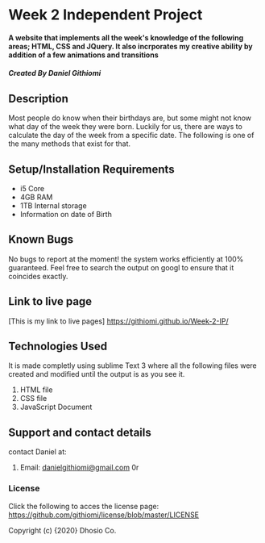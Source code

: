 # Week 2 Independent Project

#### A website that implements all the week's knowledge of the following areas; HTML, CSS and JQuery. It also incrporates my creative ability by addition of a few animations and transitions

##### Created By Daniel Githiomi

## Description
Most people do know when their birthdays are, but some might not know what day of the week they were born. Luckily for us, there are ways to calculate the day of the week from a specific date. The following is one of the many methods that exist for that.

## Setup/Installation Requirements
* i5 Core
* 4GB RAM
* 1TB Internal storage 
* Information on date of Birth

## Known Bugs
No bugs to report at the moment! the system works efficiently at 100% guaranteed. Feel free to search the output on googl to ensure that it coincides exactly.

## Link to live page
[This is my link to live pages] https://githiomi.github.io/Week-2-IP/

## Technologies Used
It is made completly using sublime Text 3 where all the following files were created and modified until the output is as you see it.
1. HTML file
2. CSS file
3. JavaScript Document

## Support and contact details
contact Daniel at:
1. Email: danielgithiomi@gmail.com 0r

### License
Click the following to acces the license page: https://github.com/githiomi/license/blob/master/LICENSE

Copyright (c) {2020} Dhosio Co.